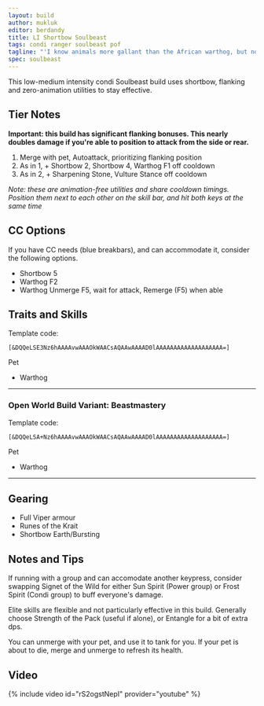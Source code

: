 ```yaml
---
layout: build
author: mukluk
editor: berdandy
title: LI Shortbow Soulbeast
tags: condi ranger soulbeast pof
tagline: "'I know animals more gallant than the African warthog, but none more courageous [...] His eyes are small and lightless and capable of but one expression - suspicion. What he does not understand, he suspects, and what he suspects, he fights.'<br/>-- Beryl Markham"
spec: soulbeast
---
```


This low-medium intensity condi Soulbeast build uses shortbow, flanking and zero-animation utilities to stay effective.

## Tier Notes

**Important: this build has significant flanking bonuses. This nearly doubles damage if you're able to position to attack from the side or rear.**

1. Merge with pet, Autoattack, prioritizing flanking position
2. As in 1, + Shortbow 2, Shortbow 4, Warthog F1 off cooldown
3. As in 2, + Sharpening Stone, Vulture Stance off cooldown

_Note: these are animation-free utilities and share cooldown timings. Position them next to each other on the skill bar, and hit both keys at the same time_

## CC Options

If you have CC needs (blue breakbars), and can accommodate it, consider the following options.

- Shortbow 5
- Warthog F2
- Warthog Unmerge F5, wait for attack, Remerge (F5) when able

## Traits and Skills

Template code:

`[&DQQeLSE3Nz6hAAAAvwAAAOkWAACsAQAAwAAAAD0lAAAAAAAAAAAAAAAAAAA=]`

Pet

- Warthog

---

<div
  data-armory-embed='skills'
  data-armory-ids='12489,12537,40498,12491,12580'
>
</div>
<div
  data-armory-embed='specializations'
  data-armory-ids='30,33,55'
  data-armory-30-traits='1069,1846,1912'
  data-armory-33-traits='1099,1101,1701'
  data-armory-55-traits='2071,2161,2143'
>
</div>


### Open World Build Variant: Beastmastery

Template code:

`[&DQQeLSA+Nz6hAAAAvwAAAOkWAACsAQAAwAAAAD0lAAAAAAAAAAAAAAAAAAA=]`

Pet

- Warthog

---

<div
  data-armory-embed='skills'
  data-armory-ids='12489,12537,40498,12491,12580'
>
</div>
<div
  data-armory-embed='specializations'
  data-armory-ids='30,32,55'
  data-armory-30-traits='1069,1846,1912'
  data-armory-32-traits='1072,970,1066'
  data-armory-55-traits='2071,2161,2143'
>
</div>


## Gearing

- Full Viper armour
- Runes of the Krait
- Shortbow Earth/Bursting

## Notes and Tips

If running with a group and can accomodate another keypress, consider swapping Signet of the Wild for either Sun Spirit (Power group) or Frost Spirit (Condi group) to buff everyone's damage.

Elite skills are flexible and not particularly effective in this build. Generally choose Strength of the Pack (useful if alone), or Entangle for a bit of extra dps.

You can unmerge with your pet, and use it to tank for you. If your pet is about to die, merge and unmerge to refresh its health.

## Video
{% include video id="rS2ogstNepI" provider="youtube" %}
